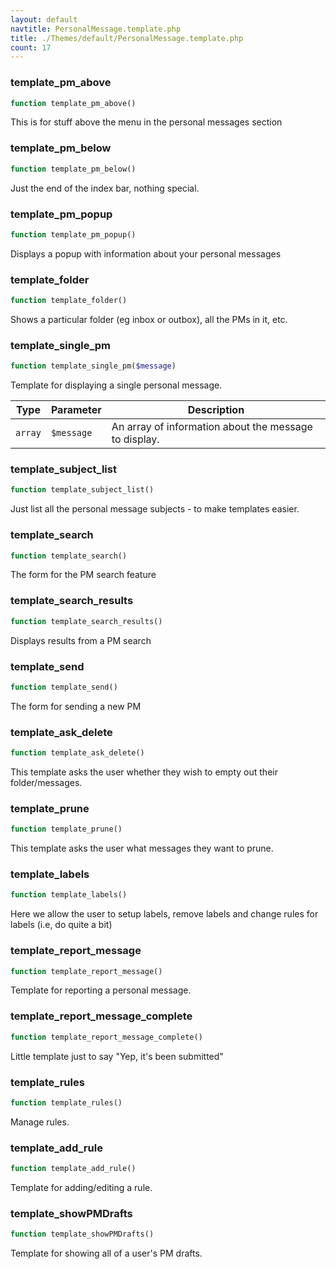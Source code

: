 ```yaml
---
layout: default
navtitle: PersonalMessage.template.php
title: ./Themes/default/PersonalMessage.template.php
count: 17
---
```


### template_pm_above

```php
function template_pm_above()
```
This is for stuff above the menu in the personal messages section



### template_pm_below

```php
function template_pm_below()
```
Just the end of the index bar, nothing special.



### template_pm_popup

```php
function template_pm_popup()
```
Displays a popup with information about your personal messages



### template_folder

```php
function template_folder()
```
Shows a particular folder (eg inbox or outbox), all the PMs in it, etc.



### template_single_pm

```php
function template_single_pm($message)
```
Template for displaying a single personal message.



Type|Parameter|Description
---|---|---
`array`|`$message`|An array of information about the message to display.

### template_subject_list

```php
function template_subject_list()
```
Just list all the personal message subjects - to make templates easier.



### template_search

```php
function template_search()
```
The form for the PM search feature



### template_search_results

```php
function template_search_results()
```
Displays results from a PM search



### template_send

```php
function template_send()
```
The form for sending a new PM



### template_ask_delete

```php
function template_ask_delete()
```
This template asks the user whether they wish to empty out their folder/messages.



### template_prune

```php
function template_prune()
```
This template asks the user what messages they want to prune.



### template_labels

```php
function template_labels()
```
Here we allow the user to setup labels, remove labels and change rules for labels (i.e, do quite a bit)



### template_report_message

```php
function template_report_message()
```
Template for reporting a personal message.



### template_report_message_complete

```php
function template_report_message_complete()
```
Little template just to say "Yep, it's been submitted"



### template_rules

```php
function template_rules()
```
Manage rules.



### template_add_rule

```php
function template_add_rule()
```
Template for adding/editing a rule.



### template_showPMDrafts

```php
function template_showPMDrafts()
```
Template for showing all of a user's PM drafts.




